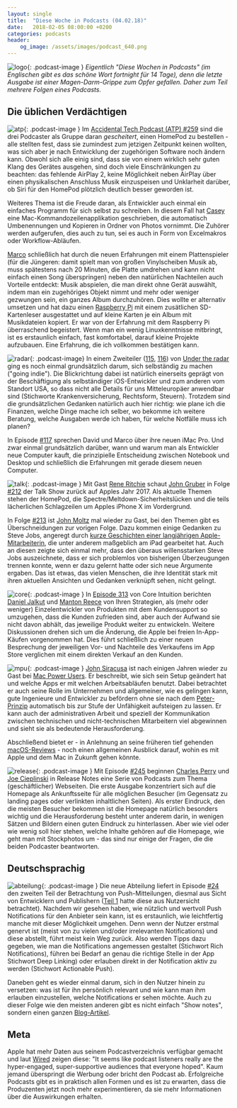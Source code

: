 ```yaml
---
layout: single
title:  "Diese Woche in Podcasts (04.02.18)"
date:   2018-02-05 08:00:00 +0200
categories: podcasts
header:
    og_image: /assets/images/podcast_640.png
---
```


![logo]{: .podcast-image } _Eigentlich "Diese Wochen in Podcasts" (im Englischen gibt es das schöne Wort fortnight für 14 Tage), denn die letzte Ausgabe ist einer Magen-Darm-Grippe zum Opfer gefallen. Daher zum Teil mehrere Folgen eines Podcasts._

## Die üblichen Verdächtigen

![atp]{: .podcast-image } Im [Accidental Tech Podcast (ATP) #259](http://atp.fm/episodes/259) sind die drei Podcaster als Gruppe daran _gescheitert_, einen HomePod zu bestellen - alle stellten fest, dass sie zumindest zum jetzigen Zeitpunkt keinen wollten, was sich aber je nach Entwicklung der zugehörigen Software noch ändern kann. Obwohl sich alle einig sind, dass sie von einem wirklich sehr guten Klang des Gerätes ausgehen, sind doch viele Einschränkungen zu beachten: das fehlende AirPlay 2, keine Möglichkeit neben AirPlay über einen physikalischen Anschluss Musik einzuspeisen und Unklarheit darüber, ob Siri für den HomePod plötzlich deutlich besser geworden ist. 

Weiteres Thema ist die Freude daran, als Entwickler auch einmal ein einfaches Programm für sich selbst zu schreiben. In diesem Fall hat [Casey](https://twitter.com/caseyliss) eine Mac-Kommandozeilenapplikation geschrieben, die automatisch Umbenennungen und Kopieren in Ordner von Photos vornimmt. Die Zuhörer werden aufgerufen, dies auch zu tun, sei es auch in Form von Excelmakros oder Workflow-Abläufen.

[Marco](https://marco.org/) schließlich hat durch die neuen Erfahrungen mit einem Plattenspieler (für die Jüngeren: damit spielt man von großen Vinylscheiben Musik ab, muss spätestens nach 20 Minuten, die Platte umdrehen und kann nicht einfach einen Song überspringen) neben den natürlichen Nachteilen auch Vorteile entdeckt: Musik abspielen, die man direkt ohne Gerät auswählt, indem man ein zugehöriges Objekt nimmt und mehr oder weniger gezwungen sein, ein ganzes Album durchzuhören. Dies wollte er alternativ umsetzen und hat dazu einen [Raspberry Pi](https://www.raspberrypi.org) mit einem zusätlichen SD-Kartenleser ausgestattet und auf kleine Karten je ein Album mit Musikdateien kopiert. Er war von der Erfahrung mit dem Raspberry Pi überraschend begeistert. Wenn man ein wenig Linuxkenntnisse mitbringt, ist es erstaunlich einfach, fast komfortabel, darauf kleine Projekte aufzubauen. Eine Erfahrung, die ich vollkommen bestätigen kann. 

![radar]{: .podcast-image} In einem Zweiteiler ([115](https://www.relay.fm/radar/115), [116](https://www.relay.fm/radar/116)) von [Under the radar](https://www.relay.fm/radar) ging es noch einmal grundsätzlich darum, sich selbständig zu machen ("going indie"). Die Blickrichtung dabei ist natürlich einerseits geprägt von der Beschäftigung als selbständiger iOS-Entwickler und zum anderen vom Standort USA, so dass nicht alle Details für uns Mitteleuropäer anwendbar sind (Stichworte Krankenversicherung, Rechtsform, Steuern). Trotzdem sind die grundsätzlichen Gedanken natürlich auch hier richtig: wie plane ich die Finanzen, welche Dinge mache ich selber, wo bekomme ich weitere Beratung, welche Ausgaben werde ich haben, für welche Notfälle muss ich planen?

In Episode [#117](https://www.relay.fm/radar/117) sprechen David und Marco über ihre neuen iMac Pro. Und zwar einmal grundsätzlich darüber, wann und warum man als Entwickler neue Computer kauft, die prinzipielle Entscheidung zwischen Notebook und Desktop und schließlich die Erfahrungen mit gerade diesem neuen Computer.

![talk]{: .podcast-image } Mit Gast [Rene Ritchie](https://www.imore.com) schaut [John Gruber](https://daringfireball.net) in Folge [#212](https://daringfireball.net/thetalkshow/2018/01/25/ep-212) der Talk Show zurück auf Apples Jahr 2017. Als aktuelle Themen stehen der HomePod, die Spectre/Meltdown-Sicherheitslücken und die teils lächerlichen Schlagzeilen um Apples iPhone X im Vordergrund.

In Folge [#213](https://daringfireball.net/thetalkshow/2018/01/31/ep-213) ist [John Moltz](http://verynicewebsite.net) mal wieder zu Gast, bei den Themen gibt es Überschneidungen zur vorigen Folge. Dazu kommen einige Gedanken zu Steve Jobs, angeregt durch [kurze Geschichten einer langjährigen Apple-Mitarbeiterin](https://daringfireball.net/linked/2018/01/29/bongiorno-jobs.php), die unter anderem maßgeblich am iPad gearbeitet hat. Auch an diesen zeigte sich einmal mehr, dass den überaus willensstarken Steve Jobs auszeichnete, dass er sich problemlos von bisherigen Überzeugungen trennen konnte, wenn er dazu gelernt hatte oder sich neue Argumente ergaben. Das ist etwas, das vielen Menschen, die ihre Identität stark mit ihren aktuellen Ansichten und Gedanken verknüpft sehen, nicht gelingt. 

![core]{: .podcast-image } In [Episode 313](https://coreint.org/2018/01/episode-313-while-were-complaining/) von Core Intuition berichten [Daniel Jalkut](http://www.red-sweater.com/blog/) und [Manton Reece](http://www.manton.org/) von Ihren Strategien, als (mehr oder weniger) Einzelentwickler von Produkten mit dem Kundensupport so umzugehen, dass die Kunden zufrieden sind, aber auch der Aufwand sie nicht davon abhält, das jeweilige Produkt weiter zu entwickeln. Weitere Diskussionen drehen sich um die Änderung, die Apple bei freien In-App-Käufen vorgenommen hat. Dies führt schließlich zu einer neuen Besprechung der jeweiligen Vor- und Nachteile des Verkaufens im App Store verglichen mit einem direkten Verkauf an den Kunden. 

![mpu]{: .podcast-image } [John Siracusa](https://twitter.com/siracusa) ist nach einigen Jahren wieder zu Gast bei [Mac Power Users](https://www.relay.fm/mpu/415). Er beschreibt, wie sich sein Setup geändert hat und welche Apps er mit welchen Arbeitsabläufen benutzt. Dabei betrachtet er auch seine Rolle im Unternehmen und allgemeiner, wie es gelingen kann, gute Ingenieure und Entwickler zu befördern ohne sie nach dem [Peter-Prinzip](https://de.wikipedia.org/wiki/Peter-Prinzip) automatisch bis zur Stufe der Unfähigkeit aufsteigen zu lassen. Er kann auch der administrativen Arbeit und speziell der Kommunikation zwischen technischen und nicht-technischen Mitarbeitern viel abgewinnen und sieht sie als bedeutende Herausforderung.

Abschließend bietet er - in Anlehnung an seine früheren tief gehenden [macOS-Reviews](https://arstechnica.com/gadgets/2015/04/after-fifteen-years-ars-says-goodbye-to-john-siracusas-os-x-reviews/) - noch einen allgemeinen Ausblick darauf, wohin es mit Apple und dem Mac in Zukunft gehen könnte.

![release]{: .podcast-image } Mit Episode [#245](https://releasenotes.tv/245-im-not-that-handsome/) beginnen [Charles Perry](https://twitter.com/DazeEndt) und [Joe Cieplinski](https://twitter.com/jcieplinski) in Release Notes eine Serie von Podcasts zum Thema (geschäftlicher) Webseiten. Die erste Ausgabe konzentriert sich auf die Homepage als Ankunftsseite für alle möglichen Besucher (im Gegensatz zu landing pages oder verlinkten inhaltlichen Seiten). Als erster Eindruck, den die meisten Besucher bekommen ist die Homepage natürlich besonders wichtig und die Herausforderung besteht unter anderem darin, in wenigen Sätzen und Bildern einen guten Eindruck zu hinterlassen. Aber wie viel oder wie wenig soll hier stehen, welche Inhalte gehören auf die Homepage, wie geht man mit Stockphotos um - das sind nur einige der Fragen, die die beiden Podcaster beantworten. 

## Deutschsprachig

![abteilung]{: .podcast-image } Die neue Abteilung liefert in Episode [#24](https://www.dieneueabteilung.de/podcast/2018/1/23/24-push-notifications-teil-ii-fr-publisher) den zweiten Teil der Betrachtung von Push-Mitteilungen, diesmal aus Sicht von Entwicklern und Publishern ([Teil 1](https://www.dieneueabteilung.de/podcast/2018/1/9/23-push-notifications-teil-i-fr-nutzer) hatte diese aus Nutzersicht betrachtet). Nachdem wir gesehen haben, wie nützlich und wertvoll Push Notifications für den Anbieter sein kann, ist es erstaunlich, wie leichtfertig manche mit dieser Möglichkeit umgehen. Denn wenn der Nutzer erstmal genervt ist (meist von zu vielen und/oder irrelevanten Notifications) und diese abstellt, führt meist kein Weg zurück. Also werden Tipps dazu gegeben, wie man die Notifications angemessen gestaltet (Stichwort Rich Notifications), führen bei Bedarf an genau die richtige Stelle in der App Stichwort Deep Linking) oder erlauben direkt in der Notification aktiv zu werden (Stichwort Actionable Push). 

Daneben geht es wieder einmal darum, sich in den Nutzer hinein zu versetzen: was ist für ihn persönlich relevant und wie kann man ihm erlauben einzustellen, welche Notifications er sehen möchte. Auch zu dieser Folge wie den meisten anderen gibt es nicht einfach "Show notes", sondern einen ganzen [Blog-Artikel](https://www.dieneueabteilung.de/blog/2018/1/30/push-notifications-2-anleitung-fuer-publisher).

## Meta

Apple hat mehr Daten aus seinem Podcastverzeichnis verfügbar gemacht und laut [Wired](https://www.wired.com/story/apple-podcast-analytics-first-month/) zeigen diese: "It seems like podcast listeners really are the hyper-engaged, super-supportive audiences that everyone hoped". Kaum jemand überspringt die Werbung oder bricht den Podcast ab. Erfolgreiche Podcasts gibt es in praktisch allen Formen und es ist zu erwarten, dass die Produzenten jetzt noch mehr experimentieren, da sie mehr Informationen über die Auswirkungen erhalten.  

[logo]: /assets/images/podcast_180.png "Podcast logo"

[abteilung]: /assets/images/die_neue_abteilung_400x400.jpg "Die neue Abteilung"
[agents]: /assets/images/freeagents_artwork.png.jpg "Free Agents"
[analogue]: /assets/images/analogue_400.jpg "Analog(ue)"
[atp]: /assets/images/atp_400x400.jpg "Accidental Tech Podcast"
[b2w]: /assets/images/b2w_quarter.jpg "Back to Work"
[core]: /assets/images/coreint_400x400.png "Core Intuition"
[friday]: /assets/images/do_by_friday.jpg "Do by Friday"
[incomparable]: /assets/images/logo-theincomparable-1x.jpg "The Incomparable"
[mpu]: /assets/images/mpu_350.png "Mac Power Users"
[radar]: /assets/images/radar_artwork.png "Under the Radar"
[release]: /assets/images/release_notes_logo.png "Release Notes"
[talk]: /assets/images/talkshow_170x170bb.jpg "The Talk Show"
[timetable]: /assets/images/timetable.png "Timetable"